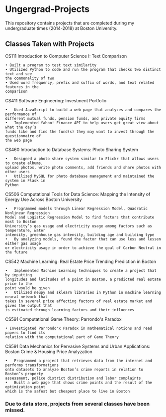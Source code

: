 # Ungergrad-Projects
This repository contains projects that are completed during my undergraduate times (2014-2018) at Boston University.

## Classes Taken with Projects
CS111 Introduction to Computer Science I: Text Comparison
```
• Built a program to test text similarity
• Utilized Python to code and run the program that checks two distinct text and see 
the commonality of two
• Used word frequency, prefix and suffix of words, and text related features in the 
comparison
```


CS411 Software Engineering: Investment Portfolio
```
•	Used JavaScript to build a web page that analyzes and compares the performance of 
different mutual funds, pension funds, and private equity firms
•	Implemented Yahoo! Finance API to help users get great view about what the day’s 
funds like and find the fund(s) they may want to invest through the questionnaire of 
the web page
```


CS460 Introduction to Database Systems: Photo Sharing System
```
•	Designed a photo share system similar to Flickr that allows users to create albums, 
upload photos, write photo comments, add friends and share photos with other users
•	Utilized MySQL for photo database management and maintained the system in Flask in 
Python

```


CS506 Computational Tools for Data Science: Mapping the Intensity of Energy Use Across Boston University
```
•	Programmed models through Linear Regression Model, Quadratic Nonlinear Regression 
Model and Logistic Regression Model to find factors that contribute most to Boston 
University’s gas usage and electricity usage among factors such as temperature, water 
intensity, greenhouse gas intensity, building age and building type
•	By analyzing models, found the factor that can use less and lessen either gas usage 
or electricity usage in order to achieve the goal of Carbon Neutral in the future

```


CS542 Machine Learning: Real Estate Price Trending Prediction in Boston
```
•	Implemented Machine Learning techniques to create a project that by inputting 
longitudes and latitudes of a point in Boston, a predicted real estate price to the 
point would be given
•	Utilized neupy and sklearn libraries in Python in machine learning neural network that
takes in several price affecting factors of real estate market and gives the output that
is estimated through learning factors and their influences

```


CS591 Computational Game Theory: Parrondo's Paradox
```
• Investigated Parrondo'x Paradox in mathematical notions and read papers to find its 
relation with the computational part of Game Theory
```


CS591 Data Mechanics for Pervasive Systems and Urban Applications: Boston Crime & Housing Price Analyzation
```
•	Programmed a project that retrieves data from the internet and performs transformations
onto datasets to analyze Boston’s crime reports in relation to Boston’s property 
assessment, police district distribution and labor complaints
•	Built a web page that shows crime points and the result of the optimization point 
which is the safest but cheapest place to live in Boston

```


### Due to data store, projects from several classes have been missed.

